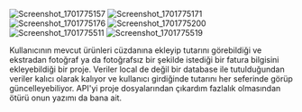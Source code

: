 ![Screenshot_1701775157](https://github.com/alpefe44/walletApp/assets/71967433/81cb6543-9315-4f46-addf-9ccaa83669f8)
![Screenshot_1701775171](https://github.com/alpefe44/walletApp/assets/71967433/12e841eb-a58f-43b1-a03f-c0c41545fea4)
![Screenshot_1701775176](https://github.com/alpefe44/walletApp/assets/71967433/4360b28a-9bdd-4c47-8036-9dc899fa7c53)
![Screenshot_1701775200](https://github.com/alpefe44/walletApp/assets/71967433/ff173384-acd0-449d-ab3c-4c32ee2c7f0d)
![Screenshot_1701775511](https://github.com/alpefe44/walletApp/assets/71967433/70053bbf-99bf-4447-bfcf-939971021000)
![Screenshot_1701775519](https://github.com/alpefe44/walletApp/assets/71967433/f73aa250-b379-44c9-aeba-f06d66ac236a)

Kullanıcının mevcut ürünleri cüzdanına ekleyip tutarını görebildiği ve ekstradan fotoğraf ya da fotoğrafsız bir şekilde istediği bir fatura bilgisini ekleyebildiği bir proje.
Veriler local de değil bir database ile tutulduğundan veriler kalıcı olarak kalıyor ve kullanıcı girdiğinde tutarını her seferinde görüp güncelleyebiliyor.
API'yi proje dosyalarından çıkardım fazlalık olmasından ötürü onun yazımı da bana ait.
